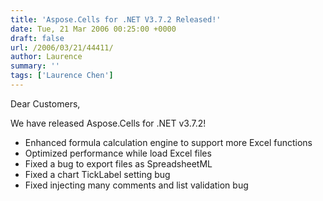```yaml
---
title: 'Aspose.Cells for .NET V3.7.2 Released!'
date: Tue, 21 Mar 2006 00:25:00 +0000
draft: false
url: /2006/03/21/44411/
author: Laurence
summary: ''
tags: ['Laurence Chen']
---
```


Dear Customers,

We have released Aspose.Cells for .NET v3.7.2!

*   Enhanced formula calculation engine to support more Excel functions
*   Optimized performance while load Excel files
*   Fixed a bug to export files as SpreadsheetML
*   Fixed a chart TickLabel setting bug
*   Fixed injecting many comments and list validation bug







